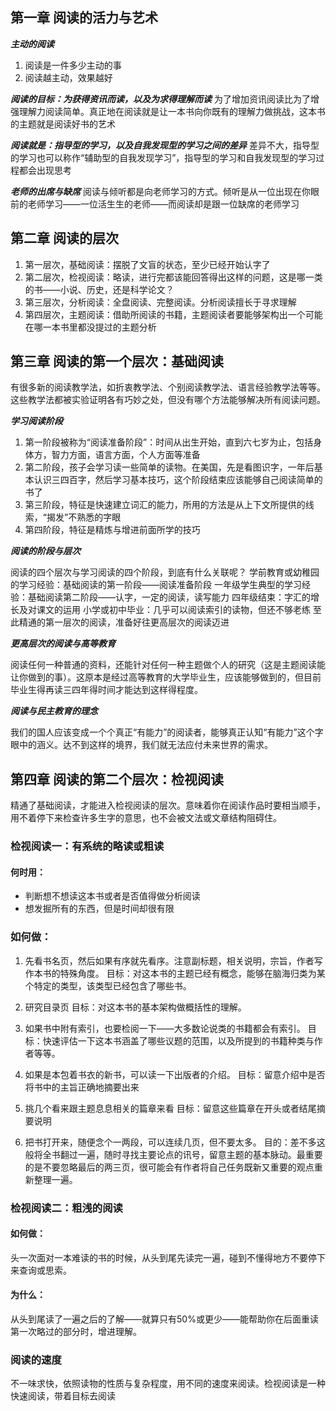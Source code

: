 ## 第一章 阅读的活力与艺术

***主动的阅读***
1. 阅读是一件多少主动的事
2. 阅读越主动，效果越好

***阅读的目标：为获得资讯而读，以及为求得理解而读***
为了增加资讯阅读比为了增强理解力阅读简单。真正地在阅读就是让一本书向你既有的理解力做挑战，这本书的主题就是阅读好书的艺术

***阅读就是：指导型的学习，以及自我发现型的学习之间的差异***
差异不大，指导型的学习也可以称作“辅助型的自我发现学习”，指导型的学习和自我发现型的学习过程都会出现思考

***老师的出席与缺席***
阅读与倾听都是向老师学习的方式。倾听是从一位出现在你眼前的老师学习——一位活生生的老师——而阅读却是跟一位缺席的老师学习

## 第二章 阅读的层次

1. 第一层次，基础阅读：摆脱了文盲的状态，至少已经开始认字了
2. 第二层次，检视阅读：略读，进行完都该能回答得出这样的问题，这是哪一类的书——小说、历史，还是科学论文？
3. 第三层次，分析阅读：全盘阅读、完整阅读。分析阅读擅长于寻求理解
4. 第四层次，主题阅读：借助所阅读的书籍，主题阅读者要能够架构出一个可能在哪一本书里都没提过的主题分析

## 第三章 阅读的第一个层次：基础阅读

有很多新的阅读教学法，如折衷教学法、个别阅读教学法、语言经验教学法等等。这些教学法都被实验证明各有巧妙之处，但没有哪个方法能够解决所有阅读问题。

***学习阅读阶段***

1. 第一阶段被称为“阅读准备阶段”：时间从出生开始，直到六七岁为止，包括身体方，智力方面，语言方面，个人方面等准备
2. 第二阶段，孩子会学习读一些简单的读物。在美国，先是看图识字，一年后基本认识三四百字，然后学习基本技巧，这个阶段结束应该能够自己阅读简单的书了
3. 第三阶段，特征是快速建立词汇的能力，所用的方法是从上下文所提供的线索，“揭发”不熟悉的字眼
4. 第四阶段，特征是精炼与增进前面所学的技巧

***阅读的阶段与层次***

阅读的四个层次与学习阅读的四个阶段，到底有什么关联呢？
学前教育或幼稚园的学习经验：基础阅读的第一阶段——阅读准备阶段
一年级学生典型的学习经验：基础阅读第二阶段——认字，一定的阅读，读写能力
四年级结束：字汇的增长及对课文的运用
小学或初中毕业：几乎可以阅读索引的读物，但还不够老练
至此精通的第一层次的阅读，准备好往更高层次的阅读迈进

***更高层次的阅读与高等教育***

阅读任何一种普通的资料，还能针对任何一种主题做个人的研究（这是主题阅读能让你做到的事）。这原本是经过高等教育的大学毕业生，应该能够做到的，但目前毕业生得再读三四年得时间才能达到这样得程度。

***阅读与民主教育的理念***

我们的国人应该变成一个个真正“有能力”的阅读者，能够真正认知“有能力”这个字眼中的涵义。达不到这样的境界，我们就无法应付未来世界的需求。


## 第四章 阅读的第二个层次：检视阅读
精通了基础阅读，才能进入检视阅读的层次。意味着你在阅读作品时要相当顺手，用不着停下来检查许多生字的意思，也不会被文法或文章结构阻碍住。

### 检视阅读一：有系统的略读或粗读

#### 何时用：
- 判断想不想读这本书或者是否值得做分析阅读
- 想发掘所有的东西，但是时间却很有限

### 如何做：

1. 先看书名页，然后如果有序就先看序。注意副标题，相关说明，宗旨，作者写作本书的特殊角度。
目标：对这本书的主题已经有概念，能够在脑海归类为某个特定的类型，该类型已经包含了哪些书。

2. 研究目录页
目标：对这本书的基本架构做概括性的理解。

3. 如果书中附有索引，也要检阅一下——大多数论说类的书籍都会有索引。
目标：快速评估一下这本书涵盖了哪些议题的范围，以及所提到的书籍种类与作者等等。

4. 如果是本包着书衣的新书，可以读一下出版者的介绍。
目标：留意介绍中是否将书中的主旨正确地摘要出来

5. 挑几个看来跟主题息息相关的篇章来看
目标：留意这些篇章在开头或者结尾摘要说明

6. 把书打开来，随便念个一两段，可以连续几页，但不要太多。
目的：差不多这般将全书翻过一遍，随时寻找主要论点的讯号，留意主题的基本脉动。最重要的是不要忽略最后的两三页，很可能会有作者将自己任务既新又重要的观点重新整理一遍。

### 检视阅读二：粗浅的阅读

#### 如何做：
头一次面对一本难读的书的时候，从头到尾先读完一遍，碰到不懂得地方不要停下来查询或思索。

#### 为什么：
从头到尾读了一遍之后的了解——就算只有50%或更少——能帮助你在后面重读第一次略过的部分时，增进理解。

### 阅读的速度

不一味求快，依照读物的性质与复杂程度，用不同的速度来阅读。检视阅读是一种快速阅读，带着目标去阅读

